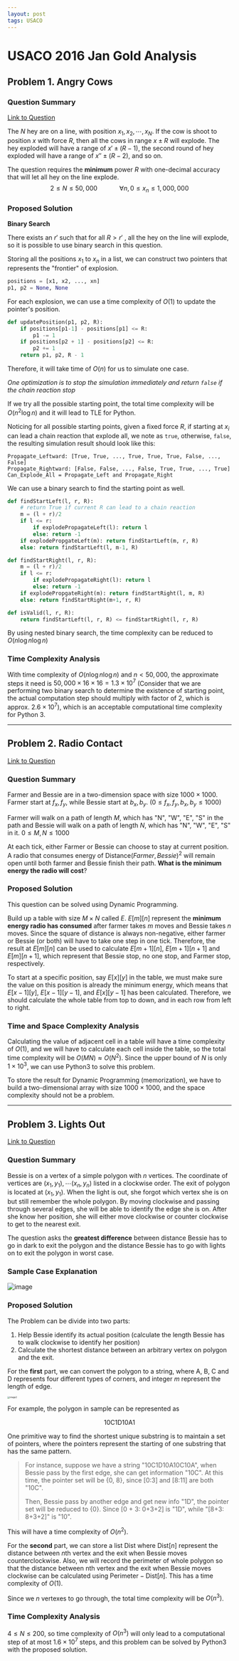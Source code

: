 ```yaml
---
layout: post
tags: USACO
---
```


<head>
    <script src="https://cdnjs.cloudflare.com/ajax/libs/mathjax/2.7.1/MathJax.js?config=TeX-AMS-MML_HTMLorMML" type="text/javascript"></script>
    <script type="text/x-mathjax-config">
        MathJax.Hub.Config({
            tex2jax: {
            skipTags: ['script', 'noscript', 'style', 'textarea', 'pre'],
            inlineMath: [ ['$','$'], ["\\(","\\)"] ],
            displayMath: [ ['$$','$$'], ["\\[","\\]"] ],
            }
        });
    </script>
</head>


# USACO 2016 Jan Gold Analysis

## Problem 1. Angry Cows

### Question Summary

[Link to Question](http://usaco.org/index.php?page=viewproblem2&cpid=597
)

The $N$ hey are on a line, with position $x_1, x_2, \cdots, x_N$. If the cow is shoot to position $x$ with force $R$, then all the cows in range $x \pm R$ will explode. The hey exploded will have a range of $x' \pm (R - 1)$, the second round of hey exploded will have a range of $x'' \pm (R-2)$, and so on.

The question requires the **minimum** power $R$ with one-decimal accuracy that will let all hey on the line explode.
$$
2 \leq N \leq 50,000 \quad \quad \quad \forall n, 0 \leq x_n \leq 1,000,000
$$

### Proposed Solution 

**Binary Search**

There exists an $r'$ such that for all $R>r'$  , all the hey on the line will explode, so it is possible to use binary search in this question.

Storing all the positions $x_1$ to $x_n$ in a list, we can construct two pointers that represents the "frontier" of explosion.

```python
positions = [x1, x2, ..., xn]
p1, p2 = None, None
```

For each explosion, we can use a time complexity of $O(1)$ to update the pointer's position.

```python
def updatePosition(p1, p2, R):
    if positions[p1-1] - positions[p1] <= R:
        p1 -= 1
    if positions[p2 + 1] - positions[p2] <= R:
        p2 += 1
    return p1, p2, R - 1
```

Therefore, it will take time of $O(n)$ for us to simulate one case.

*One optimization is to stop the simulation immediately and return `false` if the chain reaction stop*

If we try all the possible starting point, the total time complexity will be $O(n^2\log{n})$ and it will lead to TLE for Python.

Noticing for all possible starting points, given a fixed force $R$, if starting at $x_i$ can lead a chain reaction that explode all, we note as `true`, otherwise, `false`, the resulting simulation result should look like this:

```
Propagate_Leftward: [True, True, ..., True, True, True, False, ..., False]
Propagate_Rightward: [False, False, ..., False, True, True, ..., True]
Can_Explode_All = Propagate_Left and Propagate_Right
```

We can use a binary search to find the starting point as well.

```python
def findStartLeft(l, r, R):
    # return True if current R can lead to a chain reaction
    m = (l + r)/2
    if l <= r:
        if explodePropagateLeft(l): return l
        else: return -1
    if explodePropgateLeft(m): return findStartLeft(m, r, R)
    else: return findStartLeft(l, m-1, R)

def findStartRight(l, r, R):
    m = (l + r)/2
    if l <= r:
        if explodePropagateRight(l): return l
        else: return -1
    if explodePropgateRight(m): return findStartRight(l, m, R)
    else: return findStartRight(m+1, r, R)

def isValid(l, r, R):
    return findStartLeft(l, r, R) <= findStartRight(l, r, R)
```

By using nested binary search, the time complexity can be reduced to $O(n\log{n}\log{n})$

### Time Complexity Analysis

With time complexity of $O(n \log{n}\log{n})$ and $n < 50,000$, the approximate steps it need is $50,000 \times 16\times 16 = 1.3\times 10^7$ (Consider that we are performing two binary search to determine the existence of starting point, the actual computation step should multiply with factor of $2$, which is approx. $2.6\times 10^7$), which is an acceptable computational time complexity for Python 3.

---

## Problem 2. Radio Contact

[Link to Question](http://usaco.org/index.php?page=viewproblem2&cpid=598)

### Question Summary

Farmer and Bessie are in a two-dimension space with size $1000\times 1000$. Farmer start at $f_x, f_y$, while Bessie start at $b_x, b_y$. ($0 \leq f_x, f_y, b_x, b_y \leq 1000$)

Farmer will walk on a path of length $M$, which has "N", "W", "E", "S" in the path and Bessie will walk on a path of length $N$, which has "N", "W", "E", "S" in it. $0 \leq M, N \leq 1000$

At each tick, either Farmer or Bessie can choose to stay at current position. A radio that consumes energy of $\text{Distance}(Farmer, Bessie)^2$  will remain open until both farmer and Bessie finish their path. **What is the minimum energy the radio will cost**?

### Proposed Solution

This question can be solved using Dynamic Programming.

Build up a table with size $M \times N$ called $E$. $E[m][n]$ represent the **minimum energy radio has consumed** after farmer takes $m$ moves and Bessie takes $n$ moves. Since the square of distance is always non-negative, either farmer or Bessie (or both) will have to take one step in one tick. Therefore, the result at $E[m][n]$ can be used to calculate $E[m + 1][n]$, $E[m  + 1][n + 1]$ and $E[m][n + 1]$, which represent that Bessie stop, no one stop, and Farmer stop, respectively.

To start at a specific position, say $E[x][y]$ in the table, we must make sure the value on this position is already the minimum energy, which means that $E[x-1][y]$, $E[x-1][y-1]$, and $E[x][y-1]$ has been calculated. Therefore, we should calculate the whole table from top to down, and in each row from left to right.

### Time and Space Complexity Analysis

Calculating the value of adjacent cell in a table will have a time complexity of $O(1)$, and we will have to calculate each cell inside the table, so the total time complexity will be $O(MN) \approx O(N^2)$. Since the upper bound of $N$ is only $1\times 10^3$, we can use Python3 to solve this problem.

To store the result for Dynamic Programming (memorization), we have to build a two-dimensional array with size $1000\times 1000$, and the space complexity should not be a problem.



---

## Problem 3. Lights Out

[Link to Question](http://usaco.org/index.php?page=viewproblem2&cpid=599)

### Question Summary

Bessie is on a vertex of a simple polygon with $n$ vertices. The coordinate of vertices are $(x_1, y_1), \cdots (x_n, y_n)$ listed in a clockwise order. The exit of polygon is located at $(x_1, y_1)$. When the light is out, she forgot which vertex she is on but still remember the whole polygon. By moving clockwise and passing through several edges, she will be able to identify the edge she is on. After she know her position, she will either move clockwise or counter clockwise to get to the nearest exit.

The question asks the **greatest difference** between distance Bessie has to go in dark to exit the polygon and the distance Bessie has to go with lights on to exit the polygon in worst case.

### Sample Case Explanation

![image](https://markchenyutian.github.io/Markchen_Blog/Asset/USACO2016JanGold3_1.png)

### Proposed Solution

The Problem can be divide into two parts:

1. Help Bessie identify its actual position (calculate the length Bessie has to walk clockwise to identify her position)
2. Calculate the shortest distance between an arbitrary vertex on polygon and the exit.

For the **first** part, we can convert the polygon to a string, where A, B, C and D represents four different types of corners, and integer $m$ represent the length of edge.

<img src="https://markchenyutian.github.io/Markchen_Blog/Asset/USACO2016_Jan_Gold3-2.jpg" alt="image2" style="zoom: 33%;" />

For example, the polygon in sample can be represented as

$$
\text{10C1D10A1}
$$

One primitive way to find the shortest unique substring is to maintain a set of pointers, where the pointers represent the starting of one substring that has the same pattern.

> For instance, suppose we have a string "10C1D10A10C10A", when Bessie pass by the first edge, she can get information "10C". At this time, the pointer set will be {0, 8}, since [0:3] and [8:11] are both "10C".
>
> Then, Bessie pass by another edge and get new info "1D",  the pointer set will be reduced to {0}. Since [0 + 3: 0+3+2] is "1D", while "[8+3: 8+3+2]" is "10".

This will have a time complexity of $O(n^2)$.

For the **second** part, we can store a list $\text{Dist}$  where $\text{Dist}[n]$ represent the distance between $n$th vertex and the exit when Bessie moves counterclockwise. Also, we will record the perimeter of whole polygon so that the distance between nth vertex and the exit when Bessie moves clockwise can be calculated using $\text{Perimeter}-\text{Dist}[n]$. This has a time complexity of $O(1)$.

Since we $n$ vertexes to go through, the total time complexity will be $O(n^3)$.

### Time Complexity Analysis

$4\leq N\leq 200$, so time complexity of $O(n^3)$ will only lead to a computational step of at most $1.6\times 10^7$ steps, and this problem can be solved by Python3 with the proposed solution.
